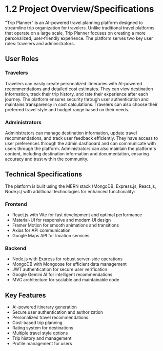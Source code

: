 # 1.2 Project Overview/Specifications

"Trip Planner" is an AI-powered travel planning platform designed to streamline trip organization for travelers. Unlike traditional travel platforms that operate on a large scale, Trip Planner focuses on creating a more personalized, user-friendly experience. The platform serves two key user roles: travelers and administrators.

## User Roles

### Travelers

Travelers can easily create personalized itineraries with AI-powered recommendations and detailed cost estimates. They can view destination information, track their trip history, and rate their experience after each journey. The platform ensures security through user authentication and maintains transparency in cost calculations. Travelers can also choose their preferred travel style and budget range based on their needs.

### Administrators

Administrators can manage destination information, update travel recommendations, and track user feedback efficiently. They have access to user preferences through the admin dashboard and can communicate with users through the platform. Administrators can also maintain the platform's content, including destination information and documentation, ensuring accuracy and trust within the community.

## Technical Specifications

The platform is built using the MERN stack (MongoDB, Express.js, React.js, Node.js) with additional technologies for enhanced functionality:

### Frontend

- React.js with Vite for fast development and optimal performance
- Material-UI for responsive and modern UI design
- Framer Motion for smooth animations and transitions
- Axios for API communication
- Google Maps API for location services

### Backend

- Node.js with Express for robust server-side operations
- MongoDB with Mongoose for efficient data management
- JWT authentication for secure user verification
- Google Gemini AI for intelligent recommendations
- MVC architecture for scalable and maintainable code

## Key Features

- AI-powered itinerary generation
- Secure user authentication and authorization
- Personalized travel recommendations
- Cost-based trip planning
- Rating system for destinations
- Multiple travel style options
- Trip history and management
- Profile management for users
